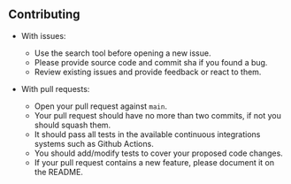 ## Contributing

- With issues:
  - Use the search tool before opening a new issue.
  - Please provide source code and commit sha if you found a bug.
  - Review existing issues and provide feedback or react to them.

- With pull requests:
  - Open your pull request against `main`.
  - Your pull request should have no more than two commits, if not you should squash them.
  - It should pass all tests in the available continuous integrations systems such as Github Actions.
  - You should add/modify tests to cover your proposed code changes.
  - If your pull request contains a new feature, please document it on the README.